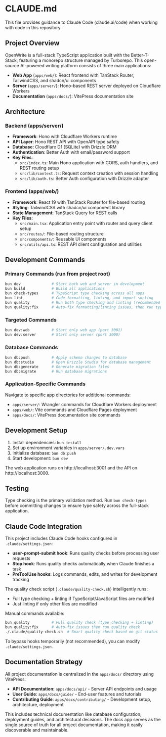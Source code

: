 # CLAUDE.md

This file provides guidance to Claude Code (claude.ai/code) when working with code in this repository.

## Project Overview

OpenWrite is a full-stack TypeScript application built with the Better-T-Stack, featuring a monorepo structure managed by Turborepo. This open-source AI-powered writing platform consists of three main applications:

- **Web App** (`apps/web/`): React frontend with TanStack Router, TailwindCSS, and shadcn/ui components
- **Server** (`apps/server/`): Hono-based REST server deployed on Cloudflare Workers  
- **Documentation** (`apps/docs/`): VitePress documentation site

## Architecture

### Backend (apps/server/)
- **Framework**: Hono with Cloudflare Workers runtime
- **API Layer**: Hono REST API with OpenAPI type safety
- **Database**: Cloudflare D1 (SQLite) with Drizzle ORM
- **Authentication**: Better Auth with email/password support
- **Key Files**:
  - `src/index.ts`: Main Hono application with CORS, auth handlers, and REST routing setup
  - `src/lib/context.ts`: Request context creation with session handling
  - `src/lib/auth.ts`: Better Auth configuration with Drizzle adapter

### Frontend (apps/web/)
- **Framework**: React 19 with TanStack Router for file-based routing
- **Styling**: TailwindCSS with shadcn/ui component library
- **State Management**: TanStack Query for REST calls
- **Key Files**:
  - `src/main.tsx`: Application entry point with router and query client setup
  - `src/routes/`: File-based routing structure
  - `src/components/`: Reusable UI components
  - `src/utils/api.ts`: REST API client configuration and utilities

## Development Commands

### Primary Commands (run from project root)
```bash
bun dev              # Start both web and server in development
bun build            # Build all applications
bun check-types      # TypeScript type checking across all apps
bun lint             # Code formatting, linting, and import sorting
bun quality          # Run both type checking and linting (recommended for CI/hooks)
bun quality:fix      # Auto-fix formatting/linting issues, then run type checking
```

### Targeted Commands
```bash
bun dev:web          # Start only web app (port 3001)
bun dev:server       # Start only server (port 3000)
```

### Database Commands
```bash
bun db:push          # Apply schema changes to database
bun db:studio        # Open Drizzle Studio for database management
bun db:generate      # Generate migration files
bun db:migrate       # Run database migrations
```

### Application-Specific Commands
Navigate to specific app directories for additional commands:
- `apps/server/`: Wrangler commands for Cloudflare Workers deployment
- `apps/web/`: Vite commands and Cloudflare Pages deployment
- `apps/docs/`: VitePress documentation site commands

## Development Setup

1. Install dependencies: `bun install`
2. Set up environment variables in `apps/server/.dev.vars`
3. Initialize database: `bun db:push`
4. Start development: `bun dev`

The web application runs on http://localhost:3001 and the API on http://localhost:3000.

## Testing

Type checking is the primary validation method. Run `bun check-types` before committing changes to ensure type safety across the full-stack application.

## Claude Code Integration

This project includes Claude Code hooks configured in `.claude/settings.json`:

- **user-prompt-submit hook**: Runs quality checks before processing user requests
- **Stop hook**: Runs quality checks automatically when Claude finishes a task
- **PreToolUse hooks**: Logs commands, edits, and writes for development tracking

The quality check script (`.claude/quality-check.sh`) intelligently runs:
- Full type checking + linting if TypeScript/JavaScript files are modified
- Just linting if only other files are modified

Manual commands available:
```bash
bun quality          # Full quality check (type checking + linting)
bun quality:fix      # Auto-fix issues then run quality check
./.claude/quality-check.sh  # Smart quality check based on git status
```

To bypass hooks temporarily (not recommended), you can modify `.claude/settings.json`.

## Documentation Strategy

All project documentation is centralized in the `apps/docs/` directory using VitePress:

- **API Documentation**: `apps/docs/api/` - Server API endpoints and usage
- **User Guide**: `apps/docs/guide/` - End-user features and tutorials  
- **Contributing Guide**: `apps/docs/contributing/` - Development setup, architecture, deployment

This includes technical documentation like database configuration, deployment guides, and architectural decisions. The docs app serves as the single source of truth for all project documentation, making it easily discoverable and maintainable.